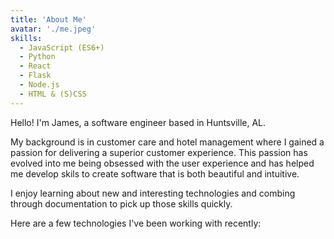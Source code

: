 ```yaml
---
title: 'About Me'
avatar: './me.jpeg'
skills:
  - JavaScript (ES6+)
  - Python
  - React
  - Flask
  - Node.js
  - HTML & (S)CSS
---
```


Hello! I'm James, a software engineer based in Huntsville, AL.

My background is in customer care and hotel management where I gained a passion for delivering a superior customer experience. This passion has evolved into me being obsessed with the user experience and has helped me develop skils to create software that is both beautiful and intuitive.

I enjoy learning about new and interesting technologies and combing through documentation to pick up those skills quickly.

Here are a few technologies I've been working with recently:
